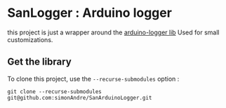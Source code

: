 # SanLogger : Arduino logger 

this project is just a wrapper around the [arduino-logger lib](https://github.com/embeddedartistry/arduino-logger)
Used for small customizations.


## Get the library
To clone this project, use the `--recurse-submodules` option :  
```git
git clone --recurse-submodules git@github.com:simonAndre/SanArduinoLogger.git
```
